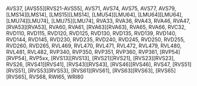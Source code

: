 AVS37, [AVS55][RVS21-AVS55], AVS71, AVS74, AVS75, AVS77, AVS79, [LMS14][LMS14], [LMS15][LMS14], [LMU54][LMU64], [LMU64][LMU64], [LMU74][LMU74], [LMU75][LMU74], RVA33, RVA36, RVA43, RVA46, RVA47, [RVA53][RVA53], RVA60, RVA61, [RVA63][RVA63], RVA65, RVA66, RVC32, RVD110, RVD115, RVD120, RVD125, RVD130, RVD135, RVD139, RVD140, RVD144, RVD145, RVD230, RVD235, RVD240, RVD245, RVD250, RVD255, RVD260, RVD265, RVL469, RVL470, RVL471, RVL472, RVL479, RVL480, RVL481, RVL482, RVP340, RVP350, RVP351, RVP360, RVP361, [RVP54][RVP54], RVP5xx, [RVS13][RVS13], [RVS21][RVS21], [RVS23][RVS23], RVS26, [RVS41][RVS41], [RVS43][RVS43], [RVS46][RVS46], RVS47, [RVS51][RVS51], [RVS53][RVS53], [RVS61][RVS61], [RVS63][RVS63], [RVS65][RVS65], RVS68, RWI65, WRI80
